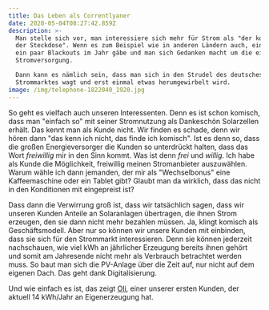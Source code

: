 ```yaml
---
title: Das Leben als Correntlyaner
date: 2020-05-04T08:27:42.859Z
description: >-
  Man stelle sich vor, man interessiere sich mehr für Strom als "der kommt aus
  der Steckdose". Wenn es zum Beispiel wie in anderen Ländern auch, einfach mal
  ein paar Blackouts im Jahr gäbe und man sich Gedanken macht um die eigene
  Stromversorgung. 

  Dann kann es nämlich sein, dass man sich in den Strudel des deutsches
  Strommarktes wagt und erst einmal etwas herumgewirbelt wird.
image: /img/telephone-1822040_1920.jpg
---
```

So geht es vielfach auch unseren Interessenten. Denn es ist schon komisch, dass man "einfach so" mit seiner Stromnutzung als Dankeschön Solarzellen erhält. Das kennt man als Kunde nicht. Wir finden es schade, denn wir hören dann "das kenn ich nicht, das finde ich komisch". Ist es denn so, dass die großen Energieversorger die Kunden so unterdrückt halten, dass das Wort _freiwillig_ mir in den Sinn kommt. Was ist denn _frei_ und _willig_. Ich habe als Kunde die Möglichkeit, freiwillig meinen Stromanbieter auszuwählen. Warum wähle ich dann jemanden, der mir als "Wechselbonus" eine Kaffeemaschine oder ein Tablet gibt? Glaubt man da wirklich, dass das nicht in den Konditionen mit eingepreist ist? 

Dass dann die Verwirrung groß ist, dass wir tatsächlich sagen, dass wir unseren Kunden Anteile an Solaranlagen übertragen, die ihnen Strom erzeugen, den sie dann nicht mehr bezahlen müssen. Ja, klingt komisch als Geschäftsmodell. Aber nur so können wir unsere Kunden mit einbinden, dass sie sich für den Strommarkt interessieren. Denn sie können jederzeit nachschauen, wie viel kWh an jährlicher Erzeugung bereits ihnen gehört und somit am Jahresende nicht mehr als Verbrauch betrachtet werden muss. So baut man sich die PV-Anlage über die Zeit auf, nur nicht auf dem eigenen Dach. Das geht dank Digitalisierung. 

Und wie einfach es ist, das zeigt [Oli](https://www.youtube.com/watch?v=IIZmybT9Jhs&t=3s), einer unserer ersten Kunden, der aktuell 14 kWh/Jahr an Eigenerzeugung hat.
